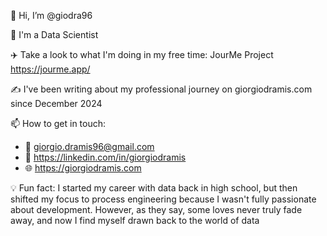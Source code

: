 👋 Hi, I’m @giodra96

👀 I'm a Data Scientist

✈️ Take a look to what I'm doing in my free time: JourMe Project https://jourme.app/

✍️ I've been writing about my professional journey on giorgiodramis.com since December 2024

📫 How to get in touch:
  - 📩 giorgio.dramis96@gmail.com
  - 🔗 https://linkedin.com/in/giorgiodramis
  - 🌐 https://giorgiodramis.com
    
💡 Fun fact: I started my career with data back in high school, but then shifted my focus to process engineering because I wasn't fully passionate about development. However, as they say, some loves never truly fade away, and now I find myself drawn back to the world of data
<!---
giodra96/giodra96 is a ✨ special ✨ repository because its `README.md` (this file) appears on your GitHub profile.
You can click the Preview link to take a look at your changes.
--->
